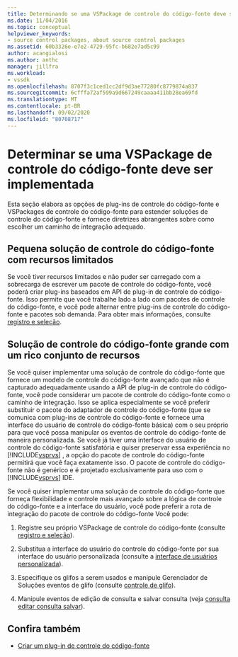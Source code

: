 ```yaml
---
title: Determinando se uma VSPackage de controle do código-fonte deve ser implementada | Microsoft Docs
ms.date: 11/04/2016
ms.topic: conceptual
helpviewer_keywords:
- source control packages, about source control packages
ms.assetid: 60b3326e-e7e2-4729-95fc-b682e7ad5c99
author: acangialosi
ms.author: anthc
manager: jillfra
ms.workload:
- vssdk
ms.openlocfilehash: 8707f3c1ced1cc2df9d3ae77280fc8779874a837
ms.sourcegitcommit: 6cfffa72af599a9d667249caaaa411bb28ea69fd
ms.translationtype: MT
ms.contentlocale: pt-BR
ms.lasthandoff: 09/02/2020
ms.locfileid: "80708717"
---
```

# <a name="determine-whether-to-implement-a-source-control-vspackage"></a>Determinar se uma VSPackage de controle do código-fonte deve ser implementada
Esta seção elabora as opções de plug-ins de controle do código-fonte e VSPackages de controle do código-fonte para estender soluções de controle do código-fonte e fornece diretrizes abrangentes sobre como escolher um caminho de integração adequado.

## <a name="small-source-control-solution-with-limited-resources"></a>Pequena solução de controle do código-fonte com recursos limitados
 Se você tiver recursos limitados e não puder ser carregado com a sobrecarga de escrever um pacote de controle do código-fonte, você poderá criar plug-ins baseados em API de plug-in de controle do código-fonte. Isso permite que você trabalhe lado a lado com pacotes de controle do código-fonte, e você pode alternar entre plug-ins de controle do código-fonte e pacotes sob demanda. Para obter mais informações, consulte [registro e seleção](../../extensibility/internals/registration-and-selection-source-control-vspackage.md).

## <a name="large-source-control-solution-with-a-rich-feature-set"></a>Solução de controle do código-fonte grande com um rico conjunto de recursos
 Se você quiser implementar uma solução de controle do código-fonte que fornece um modelo de controle do código-fonte avançado que não é capturado adequadamente usando a API de plug-in de controle do código-fonte, você pode considerar um pacote de controle do código-fonte como o caminho de integração. Isso se aplica especialmente se você preferir substituir o pacote do adaptador de controle do código-fonte (que se comunica com plug-ins de controle do código-fonte e fornece uma interface do usuário de controle do código-fonte básica) com o seu próprio para que você possa manipular os eventos de controle do código-fonte de maneira personalizada. Se você já tiver uma interface do usuário de controle do código-fonte satisfatória e quiser preservar essa experiência no [!INCLUDE[vsprvs](../../code-quality/includes/vsprvs_md.md)] , a opção do pacote de controle do código-fonte permitirá que você faça exatamente isso. O pacote de controle do código-fonte não é genérico e é projetado exclusivamente para uso com o [!INCLUDE[vsprvs](../../code-quality/includes/vsprvs_md.md)] IDE.

 Se você quiser implementar uma solução de controle do código-fonte que forneça flexibilidade e controle mais avançado sobre a lógica de controle do código-fonte e a interface do usuário, você pode preferir a rota de integração do pacote de controle do código-fonte Você pode:

1. Registre seu próprio VSPackage de controle do código-fonte (consulte [registro e seleção](../../extensibility/internals/registration-and-selection-source-control-vspackage.md)).

2. Substitua a interface do usuário do controle do código-fonte por sua interface do usuário personalizada (consulte a [interface de usuários personalizada](../../extensibility/internals/custom-user-interface-source-control-vspackage.md)).

3. Especifique os glifos a serem usados e manipule Gerenciador de Soluções eventos de glifo (consulte [controle de glifo](../../extensibility/internals/glyph-control-source-control-vspackage.md)).

4. Manipule eventos de edição de consulta e salvar consulta (veja [consulta editar consulta salvar](../../extensibility/internals/query-edit-query-save-source-control-vspackage.md)).

## <a name="see-also"></a>Confira também
- [Criar um plug-in de controle do código-fonte](../../extensibility/internals/creating-a-source-control-plug-in.md)
